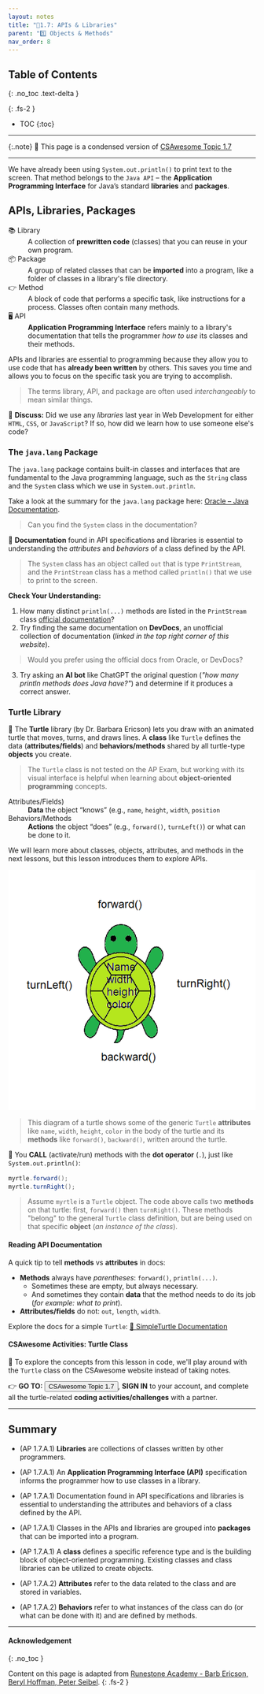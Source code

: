 ```yaml
---
layout: notes
title: "📓1.7: APIs & Libraries" 
parent: "1️⃣ Objects & Methods"
nav_order: 8
---
```


## Table of Contents
{: .no_toc .text-delta }

{: .fs-2 }
- TOC
{:toc}

---

{:.note}
📖 This page is a condensed version of [CSAwesome Topic 1.7](https://runestone.academy/ns/books/published/csawesome2/topic-1-7-APIs-and-libraries.html) 

---

We have already been using `System.out.println()` to print text to the screen. That method belongs to the `Java API` – the **Application Programming Interface** for Java’s standard **libraries** and **packages**.

## APIs, Libraries, Packages

<html>
  <dl>
    <dt>📚 Library</dt>
    <dd>A collection of <strong>prewritten code</strong> (classes) that you can reuse in your own program.</dd>
    <dt>📦 Package</dt>
    <dd>A group of related classes that can be <strong>imported</strong> into a program, like a folder of classes in a library's file directory.</dd>
    <dt>👉 Method</dt>
    <dd>A block of code that performs a specific task, like instructions for a process. Classes often contain many methods.</dd>
    <dt>🖥️ API</dt>
    <dd><strong>Application Programming Interface</strong> refers mainly to a library's documentation that tells the programmer <em>how to use</em> its classes and their methods.</dd>
  </dl>
</html>

APIs and libraries are essential to programming because they allow you to use code that has **already been written** by others. This saves you time and allows you to focus on the specific task you are trying to accomplish.
> The terms library, API, and package are often used _interchangeably_ to mean similar things.

<div class="task" markdown="block">

💬 **Discuss:** Did we use any *libraries* last year in Web Development for either `HTML`, `CSS`, or `JavaScript`? If so, how did we learn how to use someone else's code?

</div>

### The `java.lang` Package

The ``java.lang`` package contains built-in classes and interfaces that are fundamental to the Java programming language, such as the ``String`` class and the ``System`` class which we use in ``System.out.println``. 

Take a look at the summary for the `java.lang` package here: [Oracle – Java Documentation](https://docs.oracle.com/javase/8/docs/api/java/lang/package-summary.html). 
> Can you find the ``System`` class in the documentation?

📖 **Documentation** found in API specifications and libraries is essential to understanding the _attributes_ and _behaviors_ of a class defined by the API. 
> The ``System`` class has an object called ``out`` that is type ``PrintStream``, and the ``PrintStream`` class has a method called ``println()`` that we use to print to the screen. 

<div class="task" markdown="block">

**Check Your Understanding:**  

1. How many distinct `println(...)` methods are listed in the `PrintStream` class [official documentation](https://docs.oracle.com/javase/8/docs/api/java/io/PrintStream.html)?
2. Try finding the same documentation on **DevDocs**, an unofficial collection of documentation (_linked in the top right corner of this website_).
  > Would you prefer using the official docs from Oracle, or DevDocs?
3. Try asking an **AI bot** like ChatGPT the original question (_"how many println methods does Java have?"_) and determine if it produces a correct answer. 

</div>

### Turtle Library

🐢 The **Turtle** library (by Dr. Barbara Ericson) lets you draw with an animated turtle that moves, turns, and draws lines. A **class** like `Turtle` defines the data (**attributes/fields**) and **behaviors/methods** shared by all turtle-type **objects** you create. 
> The `Turtle` class is not tested on the AP Exam, but working with its visual interface is helpful when learning about **object-oriented programming** concepts. 

<html>
  <dl>
    <dt>Attributes/Fields)</dt>
    <dd><strong>Data</strong> the object “knows” (e.g., <code>name</code>, <code>height</code>, <code>width</code>, <code>position</code></dd>
    <dt>Behaviors/Methods</dt>
    <dd><strong>Actions</strong> the object “does” (e.g., <code>forward()</code>, <code>turnLeft()</code>) or what can be done to it.</dd>
  </dl>
</html>

We will learn more about classes, objects, attributes, and methods in the next lessons, but this lesson introduces them to explore APIs.

![image-small](Figures/turtleOOD.png)

> This diagram of a turtle shows some of the generic `Turtle` **attributes** like `name`, `width`, `height`, `color` in the body of the turtle and its **methods** like `forward()`, `backward()`, written around the turtle. 

<div class="imp" markdown="block">
  
📣 You **CALL** (activate/run) methods with the **dot operator** (`.`), just like `System.out.println()`:

```java
myrtle.forward();
myrtle.turnRight();
```
> Assume `myrtle` is a `Turtle` object. The code above calls two **methods** on that turtle: first, `forward()` then `turnRight()`. These methods "belong" to the general `Turtle` class definition, but are being used on that specific **object** (_an instance of the class_). 

</div>

#### Reading API Documentation

A quick tip to tell **methods** vs **attributes** in docs:

* **Methods** always have _parentheses_: `forward()`, `println(...)`.
  * Sometimes these are empty, but always necessary.
  * And sometimes they contain **data** that the method needs to do its job (_for example: what to print_).
* **Attributes/fields** do not: `out`, `length`, `width`.

Explore the docs for a simple `Turtle`: [📖 SimpleTurtle Documentation](https://cseweb.ucsd.edu/~ricko/CSE11/turtleClassesDocs/turtleClasses/SimpleTurtle.html)

#### CSAwesome Activities: Turtle Class

<div class="task" markdown="block">

🐢 To explore the concepts from this lesson in code, we'll play around with the `Turtle` class on the CSAwesome website instead of taking notes.  

👉 **GO TO:** <a href="https://runestone.academy/ns/books/published/csawesome2/topic-1-7-APIs-and-libraries.html"><button class="btn">CSAwesome Topic 1.7</button></a>, **SIGN IN** to your account, and complete all the turtle-related **coding activities/challenges** with a partner. 

</div>

---

## Summary

- (AP 1.7.A.1) **Libraries** are collections of classes written by other programmers. 

- (AP 1.7.A.1) An **Application Programming Interface (API)** specification informs the programmer how to use classes in a library. 

- (AP 1.7.A.1) Documentation found in API specifications and libraries is essential to understanding the attributes and behaviors of a class defined by the API. 

- (AP 1.7.A.1) Classes in the APIs and libraries are grouped into **packages** that can be imported into a program. 

- (AP 1.7.A.1) A **class** defines a specific reference type and is the building block of object-oriented programming. Existing classes and class libraries can be utilized to create objects.

- (AP 1.7.A.2) **Attributes** refer to the data related to the class and are stored in variables. 

- (AP 1.7.A.2) **Behaviors** refer to what instances of the class can do (or what can be done with it) and are defined by methods.

---

#### Acknowledgement
{: .no_toc }

Content on this page is adapted from [Runestone Academy - Barb Ericson, Beryl Hoffman, Peter Seibel](https://runestone.academy/ns/books/published/csawesome2/csawesome2.html).
{: .fs-2 }
